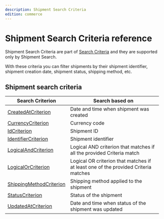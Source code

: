 ```yaml
---
description: Shipment Search Criteria
edition: commerce
---
```


# Shipment Search Criteria reference

Shipment Search Criteria are part of [Search Criteria](search_criteria_reference.md) and they are supported only by Shipment Search.

With these criteria you can filter shipments by their shipment identifier, shipment creation date, shipment status, shipping method, etc.

## Shipment search criteria

|Search Criterion|Search based on|
|-----|-----|
|[CreatedAtCriterion](shipment_createdat_criterion.md)|Date and time when shipment was created|
|[CurrencyCriterion](shipment_currency_criterion.md)|Currency code|
|[IdCriterion](shipment_id_criterion.md)|Shipment ID|
|[IdentifierCriterion](shipment_identifier_criterion.md)|Shipment identifier|
|[LogicalAndCriterion](shipment_logicaland_criterion.md)|Logical AND criterion that matches if all the provided Criteria match|
|[LogicalOrCriterion](shipment_logicalor_criterion.md)|Logical OR criterion that matches if at least one of the provided Criteria matches|
|[ShippingMethodCriterion](shipment_shipping_method_criterion.md)|Shipping method applied to the shipment|
|[StatusCriterion](shipping_status_criterion.md)|Status of the shipment|
|[UpdatedAtCriterion](shipment_updatedat_criterion.md)|Date and time when status of the shipment was updated|
